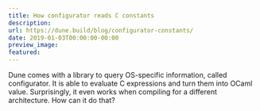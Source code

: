 ```yaml
---
title: How configurator reads C constants
description:
url: https://dune.build/blog/configurator-constants/
date: 2019-01-03T00:00:00-00:00
preview_image:
featured:
---
```


<p>Dune comes with a library to query OS-specific information, called configurator.
It is able to evaluate C expressions and turn them into OCaml value.
Surprisingly, it even works when compiling for a different architecture. How can
it do that?</p>
